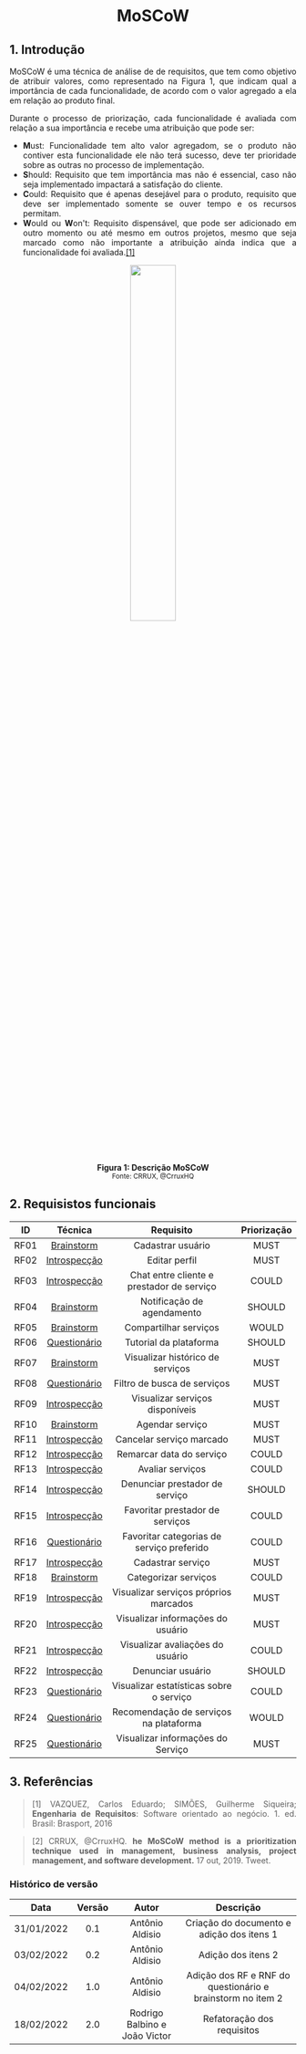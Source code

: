 # <center> MoSCoW

<div align="justify">

## 1. Introdução

MoSCoW é uma técnica de análise de de requisitos, que tem como objetivo de atribuir valores, como representado na Figura 1, que indicam qual a importância de cada funcionalidade, de acordo com o valor agregado a ela em relação ao produto final.

Durante o processo de priorização, cada funcionalidade é avaliada com relação a sua importância e recebe uma atribuição que pode ser:

- **M**ust: Funcionalidade tem alto valor agregadom, se o produto não contiver esta funcionalidade ele não terá sucesso, deve ter prioridade sobre as outras no processo de implementação.
- **S**hould: Requisito que tem importância mas não é essencial, caso não seja implementado impactará a satisfação do cliente.
- **C**ould: Requisito que é apenas desejável para o produto, requisito que deve ser implementado somente se ouver tempo e os recursos permitam.
- **W**ould ou **W**on't: Requisito dispensável, que pode ser adicionado em outro momento ou até mesmo em outros projetos, mesmo que seja marcado como não importante a atribuição ainda indica que a funcionalidade foi avaliada.[[1]](./pages/base/moscow?id=_3-referências)

<p align='center'>
    <img src='assets/images/moscow.png' width=40% height=auto>
    <figcaption align='center'>
        <b>Figura 1: Descrição MoSCoW</b>
        <br>
        <small>Fonte: CRRUX, @CrruxHQ</small>
    </figcaption>
</p>

## 2. Requisistos funcionais

|  ID  |                   Técnica                    |                 Requisito                 | Priorização |
| :--: | :------------------------------------------: | :---------------------------------------: | :---------: |
| RF01 |   [Brainstorm](./pages/base/brainstorm.md)   |             Cadastrar usuário             |    MUST     |
| RF02 | [Introspecção](./pages/base/introspeccao.md) |               Editar perfil               |    MUST     |
| RF03 | [Introspecção](./pages/base/introspeccao.md) | Chat entre cliente e prestador de serviço |    COULD    |
| RF04 |   [Brainstorm](./pages/base/brainstorm.md)   |        Notificação de agendamento         |   SHOULD    |
| RF05 |   [Brainstorm](./pages/base/brainstorm.md)   |           Compartilhar serviços           |    WOULD    |
| RF06 | [Questionário](./pages/base/questionario.md) |          Tutorial da plataforma           |   SHOULD    |
| RF07 |   [Brainstorm](./pages/base/brainstorm.md)   |     Visualizar histórico de serviços      |    MUST     |
| RF08 | [Questionário](./pages/base/questionario.md) |        Filtro de busca de serviços        |    MUST     |
| RF09 | [Introspecção](./pages/base/introspeccao.md) |      Visualizar serviços disponíveis      |    MUST     |
| RF10 |   [Brainstorm](./pages/base/brainstorm.md)   |              Agendar serviço              |    MUST     |
| RF11 | [Introspecção](./pages/base/introspeccao.md) |         Cancelar serviço marcado          |    MUST     |
| RF12 | [Introspecção](./pages/base/introspeccao.md) |         Remarcar data do serviço          |    COULD    |
| RF13 | [Introspecção](./pages/base/introspeccao.md) |             Avaliar serviços              |    COULD    |
| RF14 | [Introspecção](./pages/base/introspeccao.md) |      Denunciar prestador de serviço       |   SHOULD    |
| RF15 | [Introspecção](./pages/base/introspeccao.md) |      Favoritar prestador de serviços      |    COULD    |
| RF16 | [Questionário](./pages/base/questionario.md) | Favoritar categorias de serviço preferido |    COULD    |
| RF17 | [Introspecção](./pages/base/introspeccao.md) |             Cadastrar serviço             |    MUST     |
| RF18 |   [Brainstorm](./pages/base/brainstorm.md)   |           Categorizar serviços            |    COULD    |
| RF19 | [Introspecção](./pages/base/introspeccao.md) |   Visualizar serviços próprios marcados   |    MUST     |
| RF20 | [Introspecção](./pages/base/introspeccao.md) |     Visualizar informações do usuário     |    MUST     |
| RF21 | [Introspecção](./pages/base/introspeccao.md) |     Visualizar avaliações do usuário      |    COULD    |
| RF22 | [Introspecção](./pages/base/introspeccao.md) |             Denunciar usuário             |   SHOULD    |
| RF23 | [Questionário](./pages/base/questionario.md) |  Visualizar estatísticas sobre o serviço  |    COULD    |
| RF24 | [Questionário](./pages/base/questionario.md) |  Recomendação de serviços na plataforma   |    WOULD    |
| RF25 | [Questionário](./pages/base/questionario.md) |     Visualizar informações do Serviço     |    MUST     |

## 3. Referências

> [1] VAZQUEZ, Carlos Eduardo; SIMÕES, Guilherme Siqueira; **Engenharia de Requisitos**: Software orientado ao negócio. 1. ed. Brasil: Brasport, 2016

> [2] CRRUX, @CrruxHQ. **he MoSCoW method is a prioritization technique used in management, business analysis, project management, and software development.** 17 out, 2019. Tweet.

</div>

### Histórico de versão

|    Data    | Versão |             Autor             |                         Descrição                          |
| :--------: | :----: | :---------------------------: | :--------------------------------------------------------: |
| 31/01/2022 |  0.1   |        Antônio Aldisio        |         Criação do documento e adição dos itens 1          |
| 03/02/2022 |  0.2   |        Antônio Aldisio        |                     Adição dos itens 2                     |
| 04/02/2022 |  1.0   |        Antônio Aldisio        | Adição dos RF e RNF do questionário e brainstorm no item 2 |
| 18/02/2022 |  2.0   | Rodrigo Balbino e João Victor |                 Refatoração dos requisitos                 |
